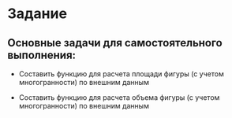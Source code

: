 # Задание

## Основные задачи для самостоятельного выполнения:

 * Составить функцию для расчета площади фигуры (с учетом многогранности) по внешним данным

 * Составить функцию для расчета объема фигуры (с учетом многогранности) по внешним данным
